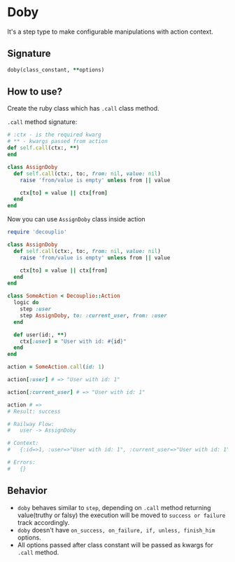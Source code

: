 # Doby

It's a step type to make configurable manipulations with action context.


## Signature

```ruby
doby(class_constant, **options)
```

## How to use?

Create the ruby class which has `.call` class method.

`.call` method signature:
```ruby
# :ctx - is the required kwarg
# ** - kwargs passed from action
def self.call(ctx:, **)
end
```

```ruby
class AssignDoby
  def self.call(ctx:, to:, from: nil, value: nil)
    raise 'from/value is empty' unless from || value

    ctx[to] = value || ctx[from]
  end
end
```

Now you can use `AssignDoby` class inside action
```ruby
require 'decouplio'

class AssignDoby
  def self.call(ctx:, to:, from: nil, value: nil)
    raise 'from/value is empty' unless from || value

    ctx[to] = value || ctx[from]
  end
end

class SomeAction < Decouplio::Action
  logic do
    step :user
    step AssignDoby, to: :current_user, from: :user
  end

  def user(id:, **)
    ctx[:user] = "User with id: #{id}"
  end
end

action = SomeAction.call(id: 1)

action[:user] # => "User with id: 1"

action[:current_user] # => "User with id: 1"

action # =>
# Result: success

# Railway Flow:
#   user -> AssignDoby

# Context:
#   {:id=>1, :user=>"User with id: 1", :current_user=>"User with id: 1"}

# Errors:
#   {}
```

## Behavior

- `doby` behaves similar to `step`, depending on `.call` method returning value(truthy or falsy) the execution will be moved to `success or failure` track accordingly.
- `doby` doesn't have `on_success, on_failure, if, unless, finish_him` options.
- All options passed after class constant will be passed as kwargs for `.call` method.
